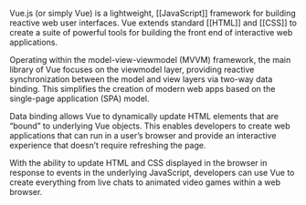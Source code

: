 Vue.js (or simply Vue) is a lightweight, [[JavaScript]] framework for building reactive web user interfaces. Vue extends standard [[HTML]] and [[CSS]] to create a suite of powerful tools for building the front end of interactive web applications.

Operating within the model-view-viewmodel (MVVM) framework, the main library of Vue focuses on the viewmodel layer, providing reactive synchronization between the model and view layers via two-way data binding. This simplifies the creation of modern web apps based on the single-page application (SPA) model.

Data binding allows Vue to dynamically update HTML elements that are “bound” to underlying Vue objects. This enables developers to create web applications that can run in a user’s browser and provide an interactive experience that doesn’t require refreshing the page.

With the ability to update HTML and CSS displayed in the browser in response to events in the underlying JavaScript, developers can use Vue to create everything from live chats to animated video games within a web browser.

